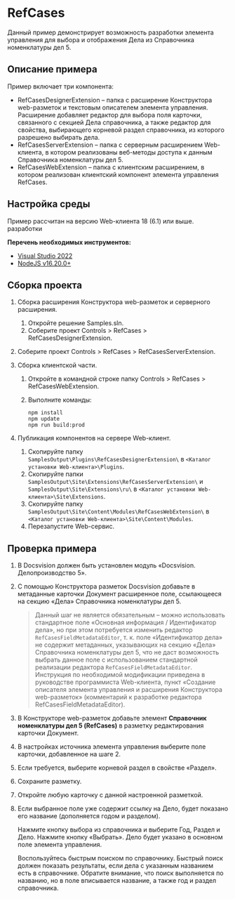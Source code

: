 ﻿# RefCases

Данный пример демонстрирует возможность разработки элемента управления для выбора и отображения Дела из Справочника номенклатуры дел 5.

## Описание примера

Пример включает три компонента:

- RefCasesDesignerExtension – папка с расширение Конструктора web-разметок и текстовым описателем элемента управления. Расширение добавляет редактор для выбора поля карточки, связанного с секцией Дела справочника, а также редактор для свойства, выбирающего корневой раздел справочника, из которого разрешено выбирать дела.
- RefCasesServerExtension – папка с серверным расширением Web-клиента, в котором реализованы веб-методы доступа к данным Справочника номенклатуры дел 5.
- RefCasesWebExtension – папка с клиентским расширением, в котором реализован клиентский компонент элемента управления RefCases.

## Настройка среды

Пример рассчитан на версию Web-клиента 18 (6.1) или выше. разработки

**Перечень необходимых инструментов:** 
* [Visual Studio 2022](https://www.visualstudio.com)
* [NodeJS v16.20.0+](https://nodejs.org/en/)

## Сборка проекта

1. Сборка расширения Конструктора web-разметок и серверного расширения.
   1. Откройте решение Samples.sln.
   2. Соберите проект Controls > RefCases > RefCasesDesignerExtension.
3. Соберите проект Controls > RefCases > RefCasesServerExtension.
   
2. Сборка клиентской части.
   1. Откройте в командной строке папку Controls > RefCases > RefCasesWebExtension\.

   2. Выполните команды:

      ```
      npm install
      npm update
      npm run build:prod
      ```

3. Публикация компонентов на сервере Web-клиент.

   1. Скопируйте папку `SamplesOutput\Plugins\RefCasesDesignerExtension\` в  `<Каталог установки Web-клиента>\Plugins`.
   2. Скопируйте папки `SamplesOutput\Site\Extensions\RefCasesServerExtension\` и `SamplesOutput\Site\Extensions\ru\` в  `<Каталог установки Web-клиента>\Site\Extensions`.
   3. Скопируйте папку `SamplesOutput\Site\Content\Modules\RefCasesWebExtension\` в  `<Каталог установки Web-клиента>\Site\Content\Modules`.
   4. Перезапустите Web-сервис.

## Проверка примера

1. В Docsvision должен быть установлен модуль «Docsvision. Делопроизводство 5».

2. С помощью Конструктора разметок Docsvision добавьте в метаданные карточки Документ расширенное поле, ссылающееся на секцию «Дела» Справочника номенклатуры дел 5.

   >  Данный шаг не является обязательным – можно использовать стандартное поле «Основная информация / Идентификатор дела», но при этом потребуется изменить редактор `RefCasesFieldMetadataEditor`, т. к. поле «Идентификатор дела» не содержит метаданных, указывающих на секцию «Дела» Справочника номенклатуры дел 5, что не даст возможность выбрать данное поле с использованием стандартной реализации редактора `RefCasesFieldMetadataEditor`. Инструкция по необходимой модификации приведена в руководстве программиста Web-клиента, пункт «Создание описателя элемента управления и расширения Конструктора web-разметок» (комментарий к разработке редактора RefCasesFieldMetadataEditor).

3. В Конструкторе web-разметок добавьте элемент **Справочник номенклатуры дел 5 (RefCases)** в разметку редактирования карточки Документ.

4. В настройках источника элемента управления выберите поле карточки, добавленное на шаге 2.

5. Если требуется, выберите корневой раздел в свойстве «Раздел».

6. Сохраните разметку.

7. Откройте любую карточку с данной настроенной разметкой.

8. Если выбранное поле уже содержит ссылку на Дело, будет показано его название (дополняется годом и разделом).

   Нажмите кнопку выбора из справочника и выберите Год, Раздел и Дело. Нажмите кнопку «Выбрать». Дело будет указано в основном поле элемента управления.

   Воспользуйтесь быстрым поиском по справочнику. Быстрый поиск должен показать результаты, если дела с указанным названием есть в справочнике. Обратите внимание, что поиск выполняется по названию, но в поле вписывается название, а также год и раздел справочника.
